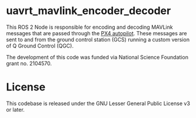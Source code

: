 # uavrt_mavlink_encoder_decoder

This ROS 2 Node is responsible for encoding and decoding MAVLink messages that are passed through the [PX4 autopilot](https://docs.px4.io/master/en/flight_controller/pixhawk4.html). These messages are sent to and from the ground control station (GCS) running a custom version of Q Ground Control (QGC). 

The development of this code was funded via National Science Foundation grant no. 2104570.

# License

This codebase is released under the GNU Lesser General Public License v3 or later.
